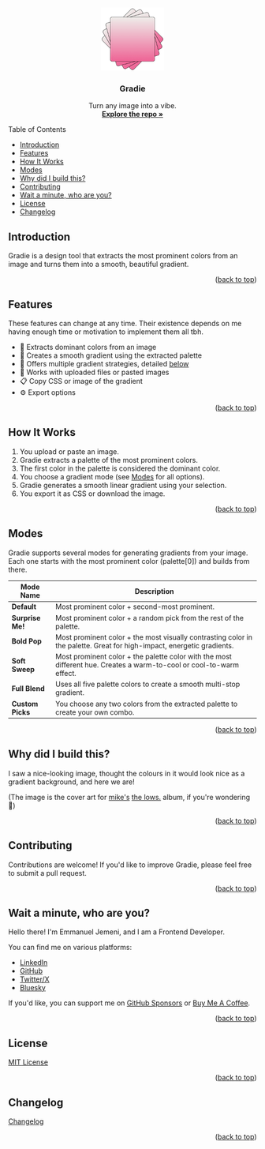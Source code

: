<a id="readme-top"></a>

<br />
<div align="center">
  <a href="https://github.com/Jemeni11/Gradie"><img src="public/android-chrome-192x192.png" alt="Logo" width="128" height="128"></a>

<h3 align="center">Gradie</h3>

  <p align="center">
    Turn any image into a vibe.
    <br />
    <a href="https://github.com/Jemeni11/Gradie"><strong>Explore the repo »</strong></a>
    <br />
  </p>
</div>

Table of Contents

- [Introduction](#introduction)
- [Features](#features)
- [How It Works](#how-it-works)
- [Modes](#modes)
- [Why did I build this?](#why-did-i-build-this)
- [Contributing](#contributing)
- [Wait a minute, who are you?](#wait-a-minute-who-are-you)
- [License](#license)
- [Changelog](#changelog)

## Introduction

Gradie is a design tool that extracts the most prominent colors from an image and turns them into a smooth, beautiful gradient.

<p align="right">(<a href="#readme-top">back to top</a>)</p>

## Features

These features can change at any time. Their existence depends on me having enough time or motivation to implement them all tbh.

- 🎨 Extracts dominant colors from an image
- 🌈 Creates a smooth gradient using the extracted palette
- 🔧 Offers multiple gradient strategies, detailed [below](#modes)
- 📁 Works with uploaded files or pasted images
- 📋 Copy CSS or image of the gradient
- ⚙️ Export options

<p align="right">(<a href="#readme-top">back to top</a>)</p>

## How It Works

1. You upload or paste an image.
2. Gradie extracts a palette of the most prominent colors.
3. The first color in the palette is considered the dominant color.
4. You choose a gradient mode (see [Modes](#modes) for all options).
5. Gradie generates a smooth linear gradient using your selection.
6. You export it as CSS or download the image.

<p align="right">(<a href="#readme-top">back to top</a>)</p>

## Modes

Gradie supports several modes for generating gradients from your image. Each one starts with the most prominent color (palette[0]) and builds from there.

| Mode Name        | Description                                                                                                            |
| ---------------- | ---------------------------------------------------------------------------------------------------------------------- |
| **Default**      | Most prominent color + second-most prominent.                                                                          |
| **Surprise Me!** | Most prominent color + a random pick from the rest of the palette.                                                     |
| **Bold Pop**     | Most prominent color + the most visually contrasting color in the palette. Great for high-impact, energetic gradients. |
| **Soft Sweep**   | Most prominent color + the palette color with the most different hue. Creates a warm-to-cool or cool-to-warm effect.   |
| **Full Blend**   | Uses all five palette colors to create a smooth multi-stop gradient.                                                   |
| **Custom Picks** | You choose any two colors from the extracted palette to create your own combo.                                         |

<p align="right">(<a href="#readme-top">back to top</a>)</p>

## Why did I build this?

I saw a nice-looking image, thought the colours in it would look nice as a gradient background, and here we are!

(The image is the cover art for [mike's](https://genius.com/artists/Mike-mike-stud) [the lows.](https://genius.com/albums/Mike-mike-stud/The-lows) album, if you're wondering 🫡)

<p align="right">(<a href="#readme-top">back to top</a>)</p>

## Contributing

Contributions are welcome! If you'd like to improve Gradie, please feel free to submit a pull request.

<p align="right">(<a href="#readme-top">back to top</a>)</p>

## Wait a minute, who are you?

Hello there! I'm Emmanuel Jemeni, and I am a Frontend Developer.

You can find me on various platforms:

- [LinkedIn](https://www.linkedin.com/in/emmanuel-jemeni)
- [GitHub](https://github.com/Jemeni11)
- [Twitter/X](https://twitter.com/Jemeni11_)
- [Bluesky](https://bsky.app/profile/jemeni11.bsky.social)

If you'd like, you can support me on [GitHub Sponsors](https://github.com/sponsors/Jemeni11/)
or [Buy Me A Coffee](https://www.buymeacoffee.com/jemeni11).

<p align="right">(<a href="#readme-top">back to top</a>)</p>

## License

[MIT License](LICENSE)

<p align="right">(<a href="#readme-top">back to top</a>)</p>

## Changelog

[Changelog](/CHANGELOG.md)

<p align="right">(<a href="#readme-top">back to top</a>)</p>
